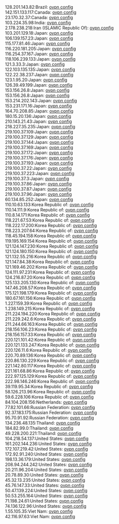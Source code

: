 128.201.143.82:Brazil: [ovpn config](vpn/128_201_143_82.ovpn)  
142.151.133.117:Canada: [ovpn config](vpn/142_151_133_117.ovpn)  
23.170.32.37:Canada: [ovpn config](vpn/23_170_32_37.ovpn)  
103.224.35.98:India: [ovpn config](vpn/103_224_35_98.ovpn)  
2.178.238.218:Iran (ISLAMIC Republic Of): [ovpn config](vpn/2_178_238_218.ovpn)  
103.201.129.18:Japan: [ovpn config](vpn/103_201_129_18.ovpn)  
106.139.157.23:Japan: [ovpn config](vpn/106_139_157_23.ovpn)  
115.177.81.46:Japan: [ovpn config](vpn/115_177_81_46.ovpn)  
116.220.181.205:Japan: [ovpn config](vpn/116_220_181_205.ovpn)  
116.254.37.167:Japan: [ovpn config](vpn/116_254_37_167.ovpn)  
118.106.239.133:Japan: [ovpn config](vpn/118_106_239_133.ovpn)  
121.3.33.3:Japan: [ovpn config](vpn/121_3_33_3.ovpn)  
122.103.135.135:Japan: [ovpn config](vpn/122_103_135_135.ovpn)  
122.22.38.237:Japan: [ovpn config](vpn/122_22_38_237.ovpn)  
123.1.95.20:Japan: [ovpn config](vpn/123_1_95_20.ovpn)  
126.39.49.199:Japan: [ovpn config](vpn/126_39_49_199.ovpn)  
153.156.26.8:Japan: [ovpn config](vpn/153_156_26_8.ovpn)  
153.156.26.8:Japan: [ovpn config](vpn/153_156_26_8.ovpn)  
153.214.202.143:Japan: [ovpn config](vpn/153_214_202_143.ovpn)  
153.231.171.16:Japan: [ovpn config](vpn/153_231_171_16.ovpn)  
164.70.208.85:Japan: [ovpn config](vpn/164_70_208_85.ovpn)  
180.15.20.136:Japan: [ovpn config](vpn/180_15_20_136.ovpn)  
210.143.21.43:Japan: [ovpn config](vpn/210_143_21_43.ovpn)  
218.227.35.235:Japan: [ovpn config](vpn/218_227_35_235.ovpn)  
219.100.37.109:Japan: [ovpn config](vpn/219_100_37_109.ovpn)  
219.100.37.129:Japan: [ovpn config](vpn/219_100_37_129.ovpn)  
219.100.37.144:Japan: [ovpn config](vpn/219_100_37_144.ovpn)  
219.100.37.169:Japan: [ovpn config](vpn/219_100_37_169.ovpn)  
219.100.37.172:Japan: [ovpn config](vpn/219_100_37_172.ovpn)  
219.100.37.176:Japan: [ovpn config](vpn/219_100_37_176.ovpn)  
219.100.37.193:Japan: [ovpn config](vpn/219_100_37_193.ovpn)  
219.100.37.22:Japan: [ovpn config](vpn/219_100_37_22.ovpn)  
219.100.37.223:Japan: [ovpn config](vpn/219_100_37_223.ovpn)  
219.100.37.3:Japan: [ovpn config](vpn/219_100_37_3.ovpn)  
219.100.37.86:Japan: [ovpn config](vpn/219_100_37_86.ovpn)  
219.100.37.87:Japan: [ovpn config](vpn/219_100_37_87.ovpn)  
219.100.37.96:Japan: [ovpn config](vpn/219_100_37_96.ovpn)  
60.134.85.252:Japan: [ovpn config](vpn/60_134_85_252.ovpn)  
110.10.63.133:Korea Republic of: [ovpn config](vpn/110_10_63_133.ovpn)  
110.14.111.9:Korea Republic of: [ovpn config](vpn/110_14_111_9.ovpn)  
110.8.14.171:Korea Republic of: [ovpn config](vpn/110_8_14_171.ovpn)  
118.221.67.53:Korea Republic of: [ovpn config](vpn/118_221_67_53.ovpn)  
118.222.17.200:Korea Republic of: [ovpn config](vpn/118_222_17_200.ovpn)  
118.223.207.64:Korea Republic of: [ovpn config](vpn/118_223_207_64.ovpn)  
118.45.194.158:Korea Republic of: [ovpn config](vpn/118_45_194_158.ovpn)  
119.195.169.154:Korea Republic of: [ovpn config](vpn/119_195_169_154.ovpn)  
121.124.147.230:Korea Republic of: [ovpn config](vpn/121_124_147_230.ovpn)  
121.124.180.150:Korea Republic of: [ovpn config](vpn/121_124_180_150.ovpn)  
121.132.55.216:Korea Republic of: [ovpn config](vpn/121_132_55_216.ovpn)  
121.147.84.38:Korea Republic of: [ovpn config](vpn/121_147_84_38.ovpn)  
121.169.46.202:Korea Republic of: [ovpn config](vpn/121_169_46_202.ovpn)  
124.111.97.231:Korea Republic of: [ovpn config](vpn/124_111_97_231.ovpn)  
124.216.87.20:Korea Republic of: [ovpn config](vpn/124_216_87_20.ovpn)  
125.133.205.130:Korea Republic of: [ovpn config](vpn/125_133_205_130.ovpn)  
147.46.208.57:Korea Republic of: [ovpn config](vpn/147_46_208_57.ovpn)  
175.121.198.179:Korea Republic of: [ovpn config](vpn/175_121_198_179.ovpn)  
180.67.161.156:Korea Republic of: [ovpn config](vpn/180_67_161_156.ovpn)  
1.227.159.39:Korea Republic of: [ovpn config](vpn/1_227_159_39.ovpn)  
1.238.149.215:Korea Republic of: [ovpn config](vpn/1_238_149_215.ovpn)  
211.224.194.220:Korea Republic of: [ovpn config](vpn/211_224_194_220.ovpn)  
211.229.242.6:Korea Republic of: [ovpn config](vpn/211_229_242_6.ovpn)  
211.244.66.163:Korea Republic of: [ovpn config](vpn/211_244_66_163.ovpn)  
218.156.106.23:Korea Republic of: [ovpn config](vpn/218_156_106_23.ovpn)  
218.156.157.33:Korea Republic of: [ovpn config](vpn/218_156_157_33.ovpn)  
220.121.101.42:Korea Republic of: [ovpn config](vpn/220_121_101_42.ovpn)  
220.121.133.247:Korea Republic of: [ovpn config](vpn/220_121_133_247.ovpn)  
220.126.11.6:Korea Republic of: [ovpn config](vpn/220_126_11_6.ovpn)  
220.70.89.136:Korea Republic of: [ovpn config](vpn/220_70_89_136.ovpn)  
220.86.130.229:Korea Republic of: [ovpn config](vpn/220_86_130_229.ovpn)  
221.142.80.117:Korea Republic of: [ovpn config](vpn/221_142_80_117.ovpn)  
221.161.68.86:Korea Republic of: [ovpn config](vpn/221_161_68_86.ovpn)  
222.97.125.129:Korea Republic of: [ovpn config](vpn/222_97_125_129.ovpn)  
222.98.146.246:Korea Republic of: [ovpn config](vpn/222_98_146_246.ovpn)  
39.119.95.34:Korea Republic of: [ovpn config](vpn/39_119_95_34.ovpn)  
58.126.213.96:Korea Republic of: [ovpn config](vpn/58_126_213_96.ovpn)  
59.6.228.106:Korea Republic of: [ovpn config](vpn/59_6_228_106.ovpn)  
84.104.208.156:Netherlands: [ovpn config](vpn/84_104_208_156.ovpn)  
77.82.101.66:Russian Federation: [ovpn config](vpn/77_82_101_66.ovpn)  
92.37.183.175:Russian Federation: [ovpn config](vpn/92_37_183_175.ovpn)  
95.70.91.92:Russian Federation: [ovpn config](vpn/95_70_91_92.ovpn)  
134.236.48.135:Thailand: [ovpn config](vpn/134_236_48_135.ovpn)  
184.82.99.0:Thailand: [ovpn config](vpn/184_82_99_0.ovpn)  
49.228.200.221:Thailand: [ovpn config](vpn/49_228_200_221.ovpn)  
104.218.54.137:United States: [ovpn config](vpn/104_218_54_137.ovpn)  
161.202.144.236:United States: [ovpn config](vpn/161_202_144_236.ovpn)  
172.107.219.42:United States: [ovpn config](vpn/172_107_219_42.ovpn)  
172.92.91.240:United States: [ovpn config](vpn/172_92_91_240.ovpn)  
198.13.36.179:United States: [ovpn config](vpn/198_13_36_179.ovpn)  
208.94.244.242:United States: [ovpn config](vpn/208_94_244_242.ovpn)  
20.211.96.204:United States: [ovpn config](vpn/20_211_96_204.ovpn)  
20.78.89.30:United States: [ovpn config](vpn/20_78_89_30.ovpn)  
45.32.13.235:United States: [ovpn config](vpn/45_32_13_235.ovpn)  
45.76.147.33:United States: [ovpn config](vpn/45_76_147_33.ovpn)  
50.47.139.224:United States: [ovpn config](vpn/50_47_139_224.ovpn)  
50.53.255.164:United States: [ovpn config](vpn/50_53_255_164.ovpn)  
71.198.24.61:United States: [ovpn config](vpn/71_198_24_61.ovpn)  
74.136.122.96:United States: [ovpn config](vpn/74_136_122_96.ovpn)  
1.55.105.35:Viet Nam: [ovpn config](vpn/1_55_105_35.ovpn)  
42.116.97.63:Viet Nam: [ovpn config](vpn/42_116_97_63.ovpn)  

